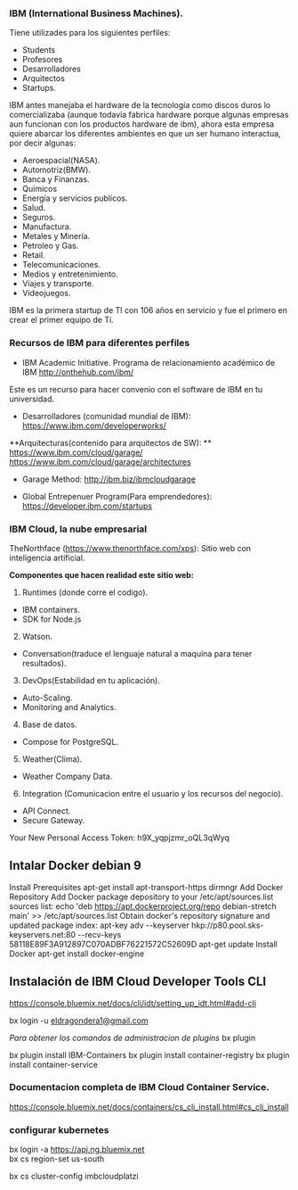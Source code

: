 ### IBM (International Business Machines).

Tiene utilizades para los siguientes perfiles:

+ Students
+ Profesores
+ Desarrolladores
+ Arquitectos
+ Startups.

IBM antes manejaba el hardware de la tecnología como discos duros lo comercializaba (aunque todavia fabrica hardware porque algunas empresas aun funcionan con los productos hardware de ibm), ahora esta empresa quiere abarcar los diferentes ambientes en que un ser humano interactua, por decir algunas:

+ Aeroespacial(NASA).
+ Automotriz(BMW).
+ Banca y Finanzas.
+ Quimicos
+ Energía y servicios publicos.
+ Salud.
+ Seguros.
+ Manufactura.
+ Metales y Minería.
+ Petroleo y Gas.
+ Retail.
+ Telecomunicaciones.
+ Medios y entretenimiento.
+ Viajes y transporte.
+ Videojuegos.

IBM es la primera startup de TI con 106 años en servicio y fue el primero en crear el primer equipo de Ti.

### Recursos de IBM para diferentes perfiles

+ IBM Academic Initiative.
 Programa de relacionamiento académico de IBM
  http://onthehub.com/ibm/

 Este es un recurso para hacer convenio con el software de IBM en tu universidad.

+ Desarrolladores (comunidad mundial de IBM):
  https://www.ibm.com/developerworks/

**Arquitecturas(contenido para arquitectos de SW): **
  https://www.ibm.com/cloud/garage/
  https://www.ibm.com/cloud/garage/architectures

+ Garage Method:
  http://ibm.biz/ibmcloudgarage

+ Global Entrepenuer Program(Para emprendedores):
  https://developer.ibm.com/startups

### IBM Cloud, la nube empresarial

TheNorthface (https://www.thenorthface.com/xps): Sitio web con inteligencia artificial.

**Componentes que hacen realidad este sitio web:**

1. Runtimes (donde corre el codigo).
  + IBM containers.
  + SDK for Node.js
2. Watson.
  + Conversation(traduce el lenguaje natural a maquina para tener resultados).
3. DevOps(Estabilidad en tu aplicación).
  + Auto-Scaling.
  + Monitoring and Analytics.
4. Base de datos.
  + Compose for PostgreSQL.
5. Weather(Clima).
  + Weather Company Data.
6. Integration (Comunicacion entre el usuario y los recursos del negocio).
  + API Connect.
  + Secure Gateway.

Your New Personal Access Token:
h9X_yqpjzmr_oQL3qWyq

## Intalar Docker debian 9
Install Prerequisites
  apt-get install apt-transport-https dirmngr
Add Docker Repository
Add Docker package depository to your /etc/apt/sources.list sources list:
  echo 'deb https://apt.dockerproject.org/repo debian-stretch main' >> /etc/apt/sources.list
Obtain docker's repository signature and updated package index:
  apt-key adv --keyserver hkp://p80.pool.sks-keyservers.net:80 --recv-keys 58118E89F3A912897C070ADBF76221572C52609D
  apt-get update
Install Docker
  apt-get install docker-engine

## Instalación de IBM Cloud Developer Tools CLI

https://console.bluemix.net/docs/cli/idt/setting_up_idt.html#add-cli

bx login -u eldragondera1@gmail.com 

*Para obtener los comandos de administracion de plugins*
bx plugin

bx plugin install IBM-Containers
bx plugin install container-registry
bx plugin install container-service


### Documentacion completa de IBM Cloud Container Service.

https://console.bluemix.net/docs/containers/cs_cli_install.html#cs_cli_install

### configurar kubernetes

bx login -a https://api.ng.bluemix.net   
bx cs region-set us-south

bx cs cluster-config imbcloudplatzi  




